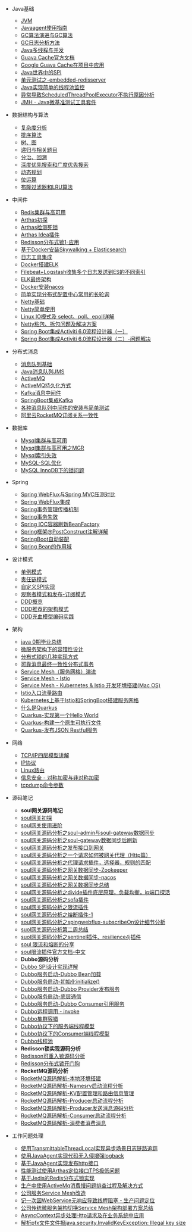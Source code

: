 * Java基础
  * [JVM](blog/java_base/jvm/jvm.md)
  * [Javaagent使用指南](blog/java_base/tools/java-agent.md)
  * [GC算法演进与GC算法](blog/java_base/jvm/gc-progress.md)
  * [GC日志分析方法](blog/java_base/jvm/gc_test.md)
  * [Java多线程与并发](blog/java_base/java_thread/java_thread_1.md)
  * [Guava Cache官方文档](blog/java_base/tools/guava-cache-official-doc.md)
  * [Google Guava Cache在项目中应用](blog/java_base/tools/guava-cache.md)
  * [Java世界中的SPI](blog/java_base/spi.md)
  * [单元测试之-embedded-redisserver](blog/java_base/unit-test/embedded-redisserver.md)
  * [Java实现简单的线程池监控](blog/Middleware/dynamic-threadpool/threadpool-monitor.md)
  * [异常导致ScheduledThreadPoolExecutor不执行原因分析](blog/java_base/java_thread/scheduled-not-exec.md)
  * [JMH - Java微基准测试工具套件](blog/java_base/tools/benchmark.md)
  
* 数据结构与算法
  * [复杂度分析](blog/algorithm/time-space-fuzadu.md)
  * [排序算法](blog/algorithm/sort.md)
  * [树、图](blog/algorithm/tree.md)
  * [递归与相关题目](blog/algorithm/digui.md)
  * [分治、回溯](blog/algorithm/fenzhi-huisu.md)
  * [深度优先搜索和广度优先搜索](blog/algorithm/dfs-bfs.md)
  * [动态规划](blog/algorithm/dp.md)
  * [位运算](blog/algorithm/bit-calc.md)
  * [布隆过滤器和LRU算法](blog/algorithm/lru-bloom.md)

* 中间件
  * [Redis集群与高可用](blog/Middleware/redis/redis_1.md)
  * [Arthas初探](blog/Middleware/arthas/startup.md)
  * [Arthas检测死锁](blog/Middleware/arthas/thread.md)
  * [Arthas Idea插件](blog/Middleware/arthas/arthas-idea-plugin.md)
  * [Redisson分布式锁1-应用](blog/java_base/tools/redisson-lock.md)
  * [基于Docker安装Skywalking + Elasticsearch](blog/Middleware/skywalking/skywalking-install-single.md)
  * [日志工具集成](blog/Middleware/log-helper/log-help-doc.md)
  * [Docker搭建ELK](blog/Middleware/elk/elk-1.md)
  * [Filebeat+Logstash收集多个日志发送到ES的不同索引](blog/Middleware/elk/elk-2.md)
  * [ELK最终架构](blog/Middleware/elk/elk-3.md)
  * [Docker安装nacos](blog/Middleware/nacos/docker-nacos.md)
  * [简单实现分布式配置中心常用的长轮询](blog/Middleware/distributed-configcenter/long-pulling.md)
  * [Netty基础](blog/Netty/netty_base.md)
  * [Netty简单使用](blog/Netty/netty_use_1.md)
  * [Linux IO模式及 select、poll、epoll详解](blog/Netty/select-poll-epoll.md.md)
  * [Netty粘包、拆包问题及解决方案](blog/Netty/encode-decode.md)
  * [Spring Boot集成Activiti 6.0流程设计器（一）](blog/activiti/ruuby-activiti.md)
  * [Spring Boot集成Activiti 6.0流程设计器（二）-问题解决](blog/activiti/ruuby-activiti-problem.md)

* 分布式消息
  * [消息队列基础](blog/Middleware/mq/mq_1.md)
  * [Java消息队列JMS](blog/Middleware/mq/JMS_1.md)
  * [ActiveMQ](blog/Middleware/mq/activemq_1.md)
  * [ActiveMQ持久化方式](blog/Middleware/mq/activemq-chijiuhua.md)
  * [Kafka消息中间件](blog/Middleware/kafka/kafka_1.md)
  * [SpringBoot集成Kafka](blog/Middleware/kafka/kafka_2.md)
  * [各种消息队列中间件的安装与简单测试](blog/Middleware/mq/other_mq_test.md)
  * [阿里云RocketMQ订阅关系一致性](blog/Middleware/mq/rocketmq-product-err.md)

* 数据库
  * [Mysql集群与高可用](blog/database/mysql/mysql_1.md)
  * [Mysql集群与高可用之MGR](blog/database/mysql/mysql_2.md)
  * [Mysql索引失效](blog/database/mysql/mysql_3.md)
  * [MySQL-SQL优化](blog/database/mysql/mysql-good.md)
  * [MySQL InnoDB下的锁问题](blog/database/mysql/innodb-lock.md)

* Spring
  * [Spring WebFlux与Spring MVC压测对比](blog/spring/springwebflux.md)
  * [Spring WebFlux集成](blog/spring/springwebflux-1.md)
  * [Spring事务管理传播机制](blog/database/mysql/spring-transaction-spread.md)
  * [Spring事务失效](blog/spring/spring-tx-shixiao.md)
  * [Spring IOC容器刷新BeanFactory](blog/spring/spring-refresh-beanfactory.md)
  * [Spring框架@PostConstruct注解详解](blog/spring/spring-postconstruct.md)
  * [SpringBoot自动装配](blog/spring/springboot-autoconfig.md)
  * [Spring Bean的作用域](blog/spring/spring-bean-scope.md)

* 设计模式
  * [单例模式](blog/design_pattern/singleton.md)
  * [责任链模式](blog/design_pattern/chain-responsbilitity.md)
  * [自定义SPI实现](blog/java_base/myself-spi.md)
  * [观察者模式和发布-订阅模式](blog/design_pattern/observer-pub-sub.md)
  * [DDD概览](blog/design_pattern/ddd-1.md)
  * [DDD推荐的架构模式](blog/design_pattern/ddd-2.md)
  * [DDD充血模型编码实践](blog/design_pattern/ddd-3.md)

* 架构
  * [java 0期毕业总结](blog/structure/study-summary.md)
  * [微服务架构下的容错性设计](blog/structure/microservice/micro-service-design-1.md)
  * [分布式锁的几种实现方式](blog/structure/distributed-lock.md)
  * [可靠消息最终一致性分布式事务](blog/structure/distribute-system/mq-distribute-transaction.md)
  * [Service Mesh（服务网格）演进](blog/structure/servicemesh/servicemesh-first.md)
  * [Service Mesh - Istio](blog/structure/servicemesh/servicemesh-three.md)
  * [Service Mesh - Kubernetes & Istio 开发环境搭建(Mac OS)](blog/structure/servicemesh/servicemesh-two.md)
  * [Istio入口流量路由](blog/structure/servicemesh/istio-gateway-rate.md)
  * [Kubernetes上基于Istio和SpringBoot搭建服务网格](blog/structure/servicemesh/istio-springboot.md)
  * [什么是Quarkus](blog/quarkus/what-is.md)
  * [Quarkus-实现第一个Hello World](blog/quarkus/hello-world.md)
  * [Quarkus-构建一个原生可执行文件](blog/quarkus/construct-proto-exec-file.md)
  * [Quarkus-发布JSON Restful服务](blog/quarkus/publish-json-restful.md)

* 网络
  * [TCP/IP四层模型讲解](blog/network/tcp-ip-model.md)
  * [IP协议](blog/network/ip-protocol.md)
  * [Linux路由](blog/network/linux-router.md)
  * [信息安全 - 对称加密与非对称加密](blog/network/information-security.md)
  * [tcpdump命令参数](blog/network/tcp-dump.md)

* 源码笔记
  * **soul网关源码笔记**
  * [soul网关初探](blog/sourcecode/soul/soul_1.md)
  * [soul网关使用进阶](blog/sourcecode/soul/soul_2.md)
  * [soul网关源码分析之soul-admin与soul-gateway数据同步](blog/sourcecode/soul/soul_3.md)
  * [soul网关源码分析之soul-gateway数据同步后刷新](blog/sourcecode/soul/soul_4.md)
  * [soul网关源码分析之发布接口到网关](blog/sourcecode/soul/soul_5.md)
  * [soul网关源码分析之一个请求如何被网关代理（Http篇）](blog/sourcecode/soul/soul_6.md)
  * [soul网关源码分析之代理请求插件，选择器，规则的匹配](blog/sourcecode/soul/soul_7.md)
  * [soul网关源码分析之网关数据同步-Zookeeper](blog/sourcecode/soul/soul_8.md)
  * [soul网关源码分析之网关数据同步-nacos](blog/sourcecode/soul/soul_9.md)
  * [soul网关源码分析之网关数据同步总结](blog/sourcecode/soul/soul_10.md)
  * [soul网关源码分析之divide插件底层原理，负载均衡，ip端口探活](blog/sourcecode/soul/soul_11.md)
  * [soul网关源码分析之sofa插件](blog/sourcecode/soul/soul_12.md)
  * [soul网关源码分析之限流插件](blog/sourcecode/soul/soul_13.md)
  * [soul网关源码分析之熔断插件-1](blog/sourcecode/soul/soul_14.md)
  * [soul网关源码分析之spingwebflux-subscribeOn设计细节分析](blog/sourcecode/soul/soul_15.md)
  * [suol网关源码分析第二周总结](blog/sourcecode/soul/soul_16.md)
  * [suol网关源码分析之sentinel插件、resilience4j插件](blog/sourcecode/soul/soul_17.md)
  * [soul 限流和熔断的分享](blog/sourcecode/soul/soul_19.md)
  * [soul限流插件官方文档-中文](blog/sourcecode/soul/soul-ratelimiter-doc-ch.md.md)
  * **Dubbo源码分析**
  * [Dubbo SPI设计实现详解](blog/sourcecode/dubbo/dubbo-spi.md)
  * [Dubbo服务启动-Dubbo Bean加载](blog/sourcecode/dubbo/dubbo-bean-load.md)
  * [Dubbo服务启动-初始化initialize()](blog/sourcecode/dubbo/dubbo-start-initialize.md)
  * [Dubbo服务启动-Dubbo Provider发布服务](blog/sourcecode/dubbo/dubbo-export-service.md)
  * [Dubbo服务启动-底层通信](blog/sourcecode/dubbo/dubbo-netserver.md)
  * [Dubbo服务启动-Dubbo Consumer引用服务](blog/sourcecode/dubbo/dubbo-refer-service.md)
  * [Dubbo远程调用 - invoke](blog/sourcecode/dubbo/dubbo-invoke.md)
  * [Dubbo集群容错](blog/sourcecode/dubbo/dubbo-cluster.md)
  * [Dubbo协议下的服务端线程模型](blog/sourcecode/dubbo/dubbo-thread-model.md)
  * [Dubbo协议下的Consumer端线程模型](blog/sourcecode/dubbo/dubbo-consumer-tp-model.md)
  * [Dubbo线程池](blog/sourcecode/dubbo/dubbo-threadpool.md)
  * **Redisson锁实现源码分析**
  * [Redisson可重入锁源码分析](blog/sourcecode/redisson/redisson-lock-1.md)
  * [Redisson分布式锁开门狗](blog/sourcecode/redisson/redisson-lock-dog.md)
  * **RocketMQ源码分析**
  * [RocketMQ源码解析-本地环境搭建](blog/sourcecode/rocketmq/rocketmq-1.md)
  * [RocketMQ源码解析-Namesrv启动流程分析](blog/sourcecode/rocketmq/rocketmq-3.md)
  * [RocketMQ源码解析-KV配置管理和路由信息管理](blog/sourcecode/rocketmq/rocketmq-2.md)
  * [RocketMQ源码解析-Producer启动流程分析](blog/sourcecode/rocketmq/rocketmq-4.md)
  * [RocketMQ源码解析-Producer发送消息源码分析](blog/sourcecode/rocketmq/rocketmq-5.md)
  * [RocketMQ源码解析-Consumer启动流程分析](blog/sourcecode/rocketmq/rocketmq-6.md)
  * [RocketMQ源码解析-消费者消费消息](blog/sourcecode/rocketmq/rocketmq-7.md)

* 工作问题处理
  * [使用TransmittableThreadLocal实现异步场景日志链路追踪](blog/java_base/java_thread/trace-log-mdc.md)
  * [使用JavaAgent实现代码无入侵增强logback](blog/java_base/tools/java-agent-log-enhance.md)
  * [基于JavaAgent实现发布http接口](blog/java_base/tools/java-agent-impl-http-interface.md)
  * [性能测试使用Arthas定位接口TPS极低问题](blog/Middleware/arthas/product-use.md)
  * [基于Jedis的Redis分布式锁实现](blog/java_base/tools/redislock.md)
  * [生产中使用ActiveMq消费慢问题排查过程及解决方式](blog/Middleware/mq/activemq-problem-1.md)
  * [公司服务Service Mesh改造](blog/structure/servicemesh/servicemesh-gaizao.md)
  * [记一次因WebService无响应导致线程阻塞 - 生产问题定位](blog/problems/webservice-not-response.md)
  * [公司传统微服务架构切换Service Mesh架构部署方案总结](blog/problems/mic-to-mesh.md)
  * [AsyncContext异步处理Http请求及在业务系统中应用](blog/spring/servlet3.0-async.md)
  * [解析pfx文件文件报java.security.InvalidKeyException: Illegal key size](blog/problems/Illegal-key-size.md)